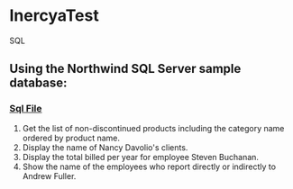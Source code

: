 # InercyaTest

SQL

## Using the Northwind SQL Server sample database:  
### [Sql File](https://github.com/derawall1/InercyaTest/blob/master/SqlQueries.sql) 

1. Get the list of non-discontinued products including the category name ordered by product name.
2. Display the name of Nancy Davolio's clients.
2. Display the total billed per year for employee Steven Buchanan.
3. Show the name of the employees who report directly or indirectly to Andrew Fuller.
